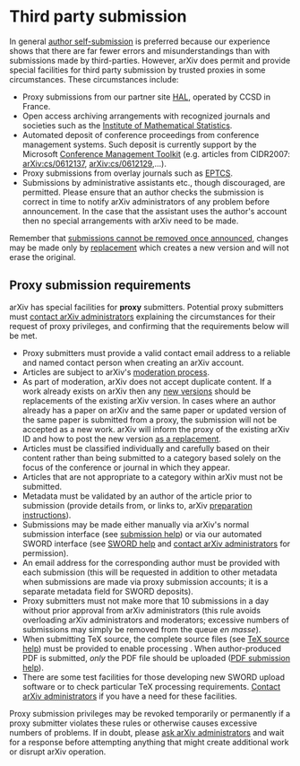Third party submission
======================

In general [author self-submission](submit) is preferred because our
experience shows that there are far fewer errors and misunderstandings
than with submissions made by third-parties. However, arXiv does permit
and provide special facilities for third party submission by trusted
proxies in some circumstances. These circumstances include:

-   Proxy submissions from our partner site
    [HAL](http://hal.archives-ouvertes.fr/index.php?langue=en), operated
    by CCSD in France.
-   Open access archiving arrangements with recognized journals and
    societies such as the [Institute of Mathematical
    Statistics](http://www.imstat.org/publications/arxiv.html).
-   Automated deposit of conference proceedings from conference
    management systems. Such deposit is currently support by the
    Microsoft [Conference Management
    Toolkit](http://cmt.research.microsoft.com/cmt/) (e.g. articles from
    CIDR2007: [arXiv:cs/0612137](/abs/cs/0612137),
    [arXiv:cs/0612129](/abs/cs/0612129),...).
-   Proxy submissions from overlay journals such as
    [EPTCS](http://eptcs.org/).
-   Submissions by administrative assistants etc., though discouraged,
    are permitted. Please ensure that an author checks the submission is
    correct in time to notify arXiv administrators of any problem before
    announcement. In the case that the assistant uses the author's
    account then no special arrangements with arXiv need to be made.

Remember that [submissions cannot be removed once announced](versions),
changes may be made only by [replacement](replace) which creates a new
version and will not erase the original.

Proxy submission requirements
-----------------------------

arXiv has special facilities for **proxy** submitters. Potential proxy
submitters must [contact arXiv administrators](contact) explaining the
circumstances for their request of proxy privileges, and confirming that
the requirements below will be met.

-   Proxy submitters must provide a valid contact email address to a
    reliable and named contact person when creating an arXiv account.
-   Articles are subject to
    arXiv's [moderation process](moderation). 
-   As part of moderation, arXiv does not accept duplicate content. If a work already exists on arXiv then any [new versions](versions) should be replacements of the existing arXiv version. In cases where an author already has a paper on arXiv and the same paper or updated version of the same paper is submitted from a proxy, the submission will not be accepted as a new work. arXiv will inform the proxy of the existing arXiv ID and how to post the new version [as a replacement](replace). 
-   Articles must be classified individually and carefully based on
    their content rather than being submitted to a category based solely
    on the focus of the conference or journal in which they appear.
-   Articles that are not appropriate to a category within arXiv must
    not be submitted.
-   Metadata must be validated by an author of the article prior to
    submission (provide details from, or links to, arXiv [preparation
    instructions](prep)).
-   Submissions may be made either manually via arXiv's normal
    submission interface (see [submission help](submit)) or via our
    automated SWORD interface (see [SWORD help](submit_sword) and
    [contact arXiv administrators](contact) for permission).
-   An email address for the corresponding author must be provided with
    each submission (this will be requested in addition to other
    metadata when submissions are made via proxy submission accounts; it
    is a separate metadata field for SWORD deposits).
-   Proxy submitters must not make more that 10 submissions in a day
    without prior approval from arXiv administrators (this rule avoids
    overloading arXiv administrators and moderators; excessive numbers
    of submissions may simply be removed from the queue *en masse*).
-   When submitting TeX source, the complete source files (see [TeX
    source help](submit_tex)) must be provided to enable processing .
    When author-produced PDF is submitted, *only* the PDF file should be
    uploaded ([PDF submission help](submit_pdf)).
-   There are some test facilities for those developing new SWORD upload
    software or to check particular TeX processing requirements.
    [Contact arXiv administrators](contact) if you have a need for these
    facilities.

Proxy submission privileges may be revoked temporarily or permanently if
a proxy submitter violates these rules or otherwise causes excessive
numbers of problems. If in doubt, please [ask arXiv
administrators](contact) and wait for a response before attempting
anything that might create additional work or disrupt arXiv operation.
